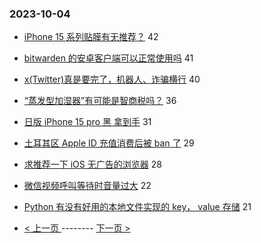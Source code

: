 ### 2023-10-04 
- [iPhone 15 系列贴膜有无推荐？](https://www.v2ex.com/t/978877) 42
- [bitwarden 的安卓客户端可以正常使用吗](https://www.v2ex.com/t/978764) 41
- [x(Twitter)真是要完了，机器人、诈骗横行](https://www.v2ex.com/t/978821) 40
- [“蒸发型加湿器”有可能是智商税吗？](https://www.v2ex.com/t/978788) 36
- [日版 iPhone 15 pro 黑 拿到手](https://www.v2ex.com/t/978819) 31
- [土耳其区 Apple ID 充值消费后被 ban 了](https://www.v2ex.com/t/978834) 29
- [求推荐一下 iOS 无广告的浏览器](https://www.v2ex.com/t/978813) 28
- [微信视频呼叫等待时音量过大](https://www.v2ex.com/t/978824) 22
- [Python 有没有好用的本地文件实现的 key， value 存储](https://www.v2ex.com/t/978875) 21 

- [ < 上一页 ](https://github.com/able8/v2ex-hot-record/blob/master/2023-10-03.md) -------- [ 下一页 > ](https://github.com/able8/v2ex-hot-record/blob/master/2023-10-05.md)